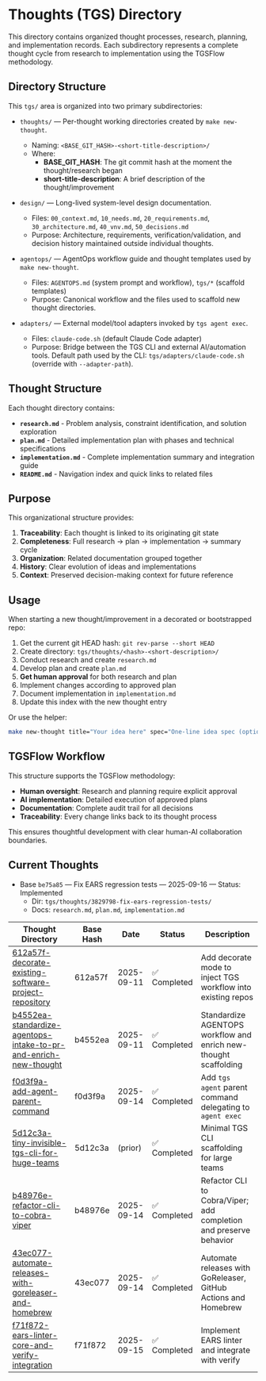 # Thoughts (TGS) Directory

This directory contains organized thought processes, research, planning, and implementation records. Each subdirectory represents a complete thought cycle from research to implementation using the TGSFlow methodology.

## Directory Structure

This `tgs/` area is organized into two primary subdirectories:

- `thoughts/` — Per-thought working directories created by `make new-thought`.
  - Naming: `<BASE_GIT_HASH>-<short-title-description>/`
  - Where:
    - **BASE_GIT_HASH**: The git commit hash at the moment the thought/research began
    - **short-title-description**: A brief description of the thought/improvement

- `design/` — Long-lived system-level design documentation.
  - Files: `00_context.md`, `10_needs.md`, `20_requirements.md`, `30_architecture.md`, `40_vnv.md`, `50_decisions.md`
  - Purpose: Architecture, requirements, verification/validation, and decision history maintained outside individual thoughts.

- `agentops/` — AgentOps workflow guide and thought templates used by `make new-thought`.
  - Files: `AGENTOPS.md` (system prompt and workflow), `tgs/*` (scaffold templates)
  - Purpose: Canonical workflow and the files used to scaffold new thought directories.

- `adapters/` — External model/tool adapters invoked by `tgs agent exec`.
  - Files: `claude-code.sh` (default Claude Code adapter)
  - Purpose: Bridge between the TGS CLI and external AI/automation tools. Default path used by the CLI: `tgs/adapters/claude-code.sh` (override with `--adapter-path`).

## Thought Structure

Each thought directory contains:

- **`research.md`** - Problem analysis, constraint identification, and solution exploration
- **`plan.md`** - Detailed implementation plan with phases and technical specifications  
- **`implementation.md`** - Complete implementation summary and integration guide
- **`README.md`** - Navigation index and quick links to related files
## Purpose

This organizational structure provides:

1. **Traceability**: Each thought is linked to its originating git state
2. **Completeness**: Full research → plan → implementation → summary cycle
3. **Organization**: Related documentation grouped together
4. **History**: Clear evolution of ideas and implementations
5. **Context**: Preserved decision-making context for future reference

## Usage

When starting a new thought/improvement in a decorated or bootstrapped repo:

1. Get the current git HEAD hash: `git rev-parse --short HEAD`
2. Create directory: `tgs/thoughts/<hash>-<short-description>/`
3. Conduct research and create `research.md`
4. Develop plan and create `plan.md`
5. **Get human approval** for both research and plan
6. Implement changes according to approved plan
7. Document implementation in `implementation.md`
8. Update this index with the new thought entry

Or use the helper:
```bash
make new-thought title="Your idea here" spec="One-line idea spec (optional)"
```
## TGSFlow Workflow

This structure supports the TGSFlow methodology:
- **Human oversight**: Research and planning require explicit approval
- **AI implementation**: Detailed execution of approved plans  
- **Documentation**: Complete audit trail for all decisions
- **Traceability**: Every change links back to its thought process

This ensures thoughtful development with clear human-AI collaboration boundaries.

## Current Thoughts
- Base `be75a85` — Fix EARS regression tests — 2025-09-16 — Status: Implemented
  - Dir: `tgs/thoughts/3829798-fix-ears-regression-tests/`
  - Docs: `research.md`, `plan.md`, `implementation.md`

| Thought Directory | Base Hash | Date | Status | Description |
|------------------|-----------|------|--------|-------------|
| [612a57f-decorate-existing-software-project-repository](./thoughts/612a57f-decorate-existing-software-project-repository/) | 612a57f | 2025-09-11 | ✅ Completed | Add decorate mode to inject TGS workflow into existing repos |
| [b4552ea-standardize-agentops-intake-to-pr-and-enrich-new-thought](./thoughts/b4552ea-standardize-agentops-intake-to-pr-and-enrich-new-thought/) | b4552ea | 2025-09-11 | ✅ Completed | Standardize AGENTOPS workflow and enrich new-thought scaffolding |
| [f0d3f9a-add-agent-parent-command](./thoughts/f0d3f9a-add-agent-parent-command/) | f0d3f9a | 2025-09-14 | ✅ Completed | Add `tgs agent` parent command delegating to `agent exec` |
| [5d12c3a-tiny-invisible-tgs-cli-for-huge-teams](./thoughts/5d12c3a-tiny-invisible-tgs-cli-for-huge-teams/) | 5d12c3a | (prior) | ✅ Completed | Minimal TGS CLI scaffolding for large teams |
| [b48976e-refactor-cli-to-cobra-viper](./thoughts/b48976e-refactor-cli-to-cobra-viper/) | b48976e | 2025-09-14 | ✅ Completed | Refactor CLI to Cobra/Viper; add completion and preserve behavior |
| [43ec077-automate-releases-with-goreleaser-and-homebrew](./thoughts/43ec077-automate-releases-with-goreleaser-and-homebrew/) | 43ec077 | 2025-09-14 | ✅ Completed | Automate releases with GoReleaser, GitHub Actions and Homebrew |
| [f71f872-ears-linter-core-and-verify-integration](./thoughts/f71f872-ears-linter-core-and-verify-integration/) | f71f872 | 2025-09-15 | ✅ Completed | Implement EARS linter and integrate with verify |